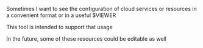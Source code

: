 Sometimes I want to see the configuration of cloud services or resources in
a convenient format or in a useful $VIEWER

This tool is intended to support that usage

In the future, some of these resources could be editable as well
